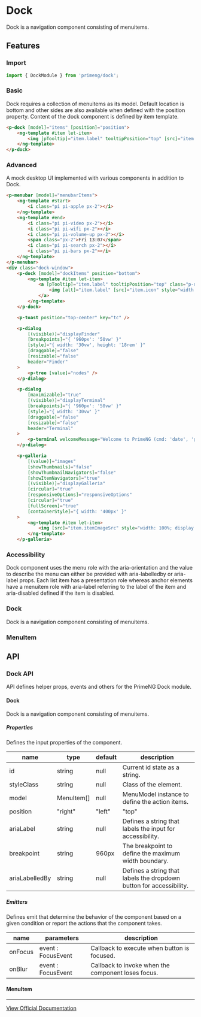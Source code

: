# Dock

Dock is a navigation component consisting of menuitems.

## Features

### Import

```typescript
import { DockModule } from 'primeng/dock';
```

### Basic

Dock requires a collection of menuitems as its model. Default location is bottom and other sides are also available when defined with the position property. Content of the dock component is defined by item template.

```html
<p-dock [model]="items" [position]="position">
    <ng-template #item let-item>
        <img [pTooltip]="item.label" tooltipPosition="top" [src]="item.icon" [alt]="item.label" width="100%" />
    </ng-template>
</p-dock>
```

### Advanced

A mock desktop UI implemented with various components in addition to Dock.

```html
<p-menubar [model]="menubarItems">
    <ng-template #start>
        <i class="pi pi-apple px-2"></i>
    </ng-template>
    <ng-template #end>
        <i class="pi pi-video px-2"></i>
        <i class="pi pi-wifi px-2"></i>
        <i class="pi pi-volume-up px-2"></i>
        <span class="px-2">Fri 13:07</span>
        <i class="pi pi-search px-2"></i>
        <i class="pi pi-bars px-2"></i>
    </ng-template>
</p-menubar>
<div class="dock-window">
    <p-dock [model]="dockItems" position="bottom">
        <ng-template #item let-item>
            <a [pTooltip]="item.label" tooltipPosition="top" class="p-dock-item-link">
                <img [alt]="item.label" [src]="item.icon" style="width: 100%" />
            </a>
        </ng-template>
    </p-dock>

    <p-toast position="top-center" key="tc" />

    <p-dialog
        [(visible)]="displayFinder"
        [breakpoints]="{ '960px': '50vw' }"
        [style]="{ width: '30vw', height: '18rem' }"
        [draggable]="false"
        [resizable]="false"
        header="Finder"
    >
        <p-tree [value]="nodes" />
    </p-dialog>

    <p-dialog
        [maximizable]="true"
        [(visible)]="displayTerminal"
        [breakpoints]="{ '960px': '50vw' }"
        [style]="{ width: '30vw' }"
        [draggable]="false"
        [resizable]="false"
        header="Terminal"
    >
        <p-terminal welcomeMessage="Welcome to PrimeNG (cmd: 'date', 'greet {0}', 'random')" prompt="primeng $" />
    </p-dialog>

    <p-galleria
        [(value)]="images"
        [showThumbnails]="false"
        [showThumbnailNavigators]="false"
        [showItemNavigators]="true"
        [(visible)]="displayGalleria"
        [circular]="true"
        [responsiveOptions]="responsiveOptions"
        [circular]="true"
        [fullScreen]="true"
        [containerStyle]="{ width: '400px' }"
    >
        <ng-template #item let-item>
            <img [src]="item.itemImageSrc" style="width: 100%; display: block;" />
        </ng-template>
    </p-galleria>
```

### Accessibility

Dock component uses the menu role with the aria-orientation and the value to describe the menu can either be provided with aria-labelledby or aria-label props. Each list item has a presentation role whereas anchor elements have a menuitem role with aria-label referring to the label of the item and aria-disabled defined if the item is disabled.

### Dock

Dock is a navigation component consisting of menuitems.

### MenuItem

## API

### Dock API

API defines helper props, events and others for the PrimeNG Dock module.

#### Dock

Dock is a navigation component consisting of menuitems.

##### Properties

Defines the input properties of the component.

| name | type | default | description |
| --- | --- | --- | --- |
| id | string | null | Current id state as a string. |
| styleClass | string | null | Class of the element. |
| model | MenuItem[] | null | MenuModel instance to define the action items. |
| position | "right" | "left" | "top" | "bottom" | bottom | Position of element. |
| ariaLabel | string | null | Defines a string that labels the input for accessibility. |
| breakpoint | string | 960px | The breakpoint to define the maximum width boundary. |
| ariaLabelledBy | string | null | Defines a string that labels the dropdown button for accessibility. |

##### Emitters

Defines emit that determine the behavior of the component based on a given condition or report the actions that the component takes.

| name | parameters | description |
| --- | --- | --- |
| onFocus | event :  FocusEvent | Callback to execute when button is focused. |
| onBlur | event :  FocusEvent | Callback to invoke when the component loses focus. |

#### MenuItem

---

[View Official Documentation](https://primeng.org/dock)
